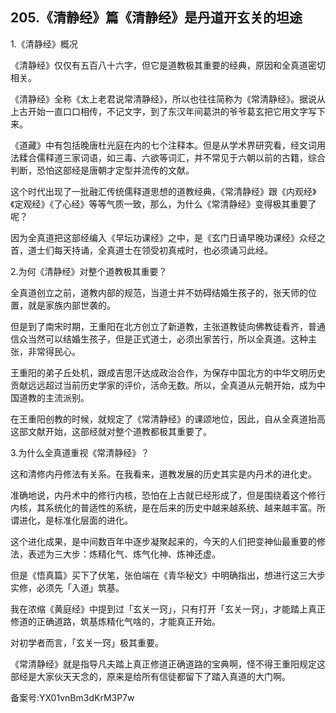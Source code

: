 ## 205.《清静经》篇《清静经》是丹道开玄关的坦途
1.《清静经》概况


《清静经》仅仅有五百八十六字，但它是道教极其重要的经典，原因和全真道密切相关。


《清静经》全称《太上老君说常清静经》，所以也往往简称为《常清静经》。据说从上古开始一直口口相传，不记文字，到了东汉年间葛洪的爷爷葛玄把它用文字写下来。


《道藏》中有包括晚唐杜光庭在内的七个注释本。但是从学术界研究看，经文词用法糅合儒释道三家词语，如三毒、六欲等词汇，并不常见于六朝以前的古籍，综合判断，恐怕这部经是唐朝才定型并流传的文献。


这个时代出现了一批融汇传统儒释道思想的道教经典，《常清静经》跟《内观经》《定观经》《了心经》等等气质一致，那么，为什么《常清静经》变得极其重要了呢？


因为全真道把这部经编入《早坛功课经》之中，是《玄门日诵早晚功课经》众经之首，道士们每天持诵，全真道士在领受初真戒时，也必须诵习此经。


2.为何《清静经》对整个道教极其重要？


全真道创立之前，道教内部的规范，当道士并不妨碍结婚生孩子的，张天师的位置，就是家族内部世袭的。


但是到了南宋时期，王重阳在北方创立了新道教，主张道教徒向佛教徒看齐，普通信众当然可以结婚生孩子，但是正式道士，必须出家苦行，所以全真道。这种主张，非常得民心。


王重阳的弟子丘处机，跟成吉思汗达成政治合作，为保存中国北方的中华文明历史贡献远远超过当前历史学家的评价，活命无数。所以，全真道从元朝开始，成为中国道教的主流派别。


在王重阳创教的时候，就规定了《常清静经》的课颂地位，因此，自从全真道抬高这部文献开始，这部经就对整个道教都极其重要了。


3.为什么全真道重视《常清静经》？


这和清修内丹修法有关系。在我看来，道教发展的历史其实是内丹术的进化史。


准确地说，内丹术中的修行内核，恐怕在上古就已经形成了，但是围绕着这个修行内核，其系统化的普适性的系统，是在后来的历史中越来越系统、越来越丰富。所谓进化，是标准化层面的进化。


这个进化成果，是中间数百年中逐步凝聚起来的，今天的人们把变神仙最重要的修法，表述为三大步：炼精化气、炼气化神、炼神还虚。


但是《悟真篇》买下了伏笔，张伯端在《青华秘文》中明确指出，想进行这三大步实修，必须先「入道」筑基。


我在浓缩《黄庭经》中提到过「玄关一窍」，只有打开「玄关一窍」，才能踏上真正修道的正确道路，筑基炼精化气啥的，才能真正开始。


对初学者而言，「玄关一窍」极其重要。


《常清静经》就是指导凡夫踏上真正修道正确道路的宝典啊，怪不得王重阳规定这部经是大家伙天天念的，原来是给所有信徒都留下了踏入真道的大门啊。


备案号:YX01vnBm3dKrM3P7w

